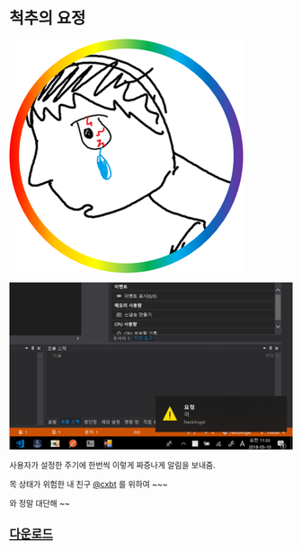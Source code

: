 # 척추의 요정

![urface](/img/neckforicon.png)

![image](/img/working.png)

사용자가 설정한 주기에 한번씩 이렇게 짜증나게 알림을 보내줌.

목 상태가 위험한 내 친구 [@cxbt](https://github.com/cxbt) 를 위하여 ~~~

와 정말 대단해 ~~

## [다운로드](https://github.com/20chan/NeckAngel/releases)
